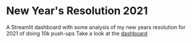 # New Year's Resolution 2021
A Streamlit dashboard with some analysis of my new years resolution for 2021 of doing 10k push-ups
Take a look at the [dashboard](https://share.streamlit.io/micahpp/new-years-resolution-2021/main/app.py)
